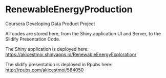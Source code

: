 # RenewableEnergyProduction
Coursera Developing Data Product Project

All codes are stored here, from the Shiny application UI and Server, to the Slidify Presentation Code.

The Shiny application is deployed here: https://akicestmoi.shinyapps.io/RenewableEnergyExploration/

The slidify presentation is deployed in Rpubs here: http://rpubs.com/akicestmoi/564050
